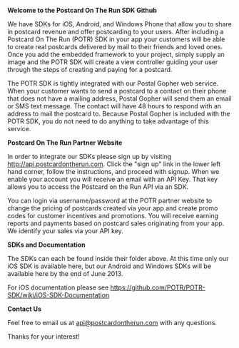 __Welcome to the Postcard On The Run SDK Github__

We have SDKs for iOS, Android, and Windows Phone that allow you to share in postcard revenue and 
offer postcarding to your users.  After including a Postcard On The Run (POTR) SDK in your app 
your customers will be able to create real postcards delivered by mail to their friends and loved ones. 
Once you add the embedded framework to your project, simply supply an image and the POTR SDK will 
create a view controller guiding your user through the steps of creating and paying for a postcard.

The POTR SDK is tightly integrated with our Postal Gopher web service. When your customer wants to 
send a postcard to a contact on their phone that does not have a mailing address, Postal Gopher will 
send them an email or SMS text message. The contact will have 48 hours to respond with an address 
to mail the postcard to. Because Postal Gopher is included with the POTR SDK, you do not need to do 
anything to take advantage of this service.


__Postcard On The Run Partner Website__

In order to integrate our SDKs please sign up by visiting http://api.postcardontherun.com. 
Click the "sign up" link in the lower left hand corner, follow the instructions, and proceed with signup.
When we enable your account you will receive an email with an API Key.  That key allows you to access the 
Postcard on the Run API via an SDK.

You can login via username/password at the POTR partner website to change the pricing of postcards created via your app 
and create promo codes for customer incentives and promotions.  You will receive earning reports and payments 
based on postcard sales originating from your app.  We identify your sales via your API key.

__SDKs and Documentation__

The SDKs can each be found inside their folder above.  At this time only our iOS SDK is available here, 
but our Android and Windows SDKs will be available here by the end of June 2013.

For iOS documentation please see https://github.com/POTR/POTR-SDK/wiki/iOS-SDK-Documentation 

__Contact Us__

Feel free to email us at api@postcardontherun.com with any questions.

Thanks for your interest!

